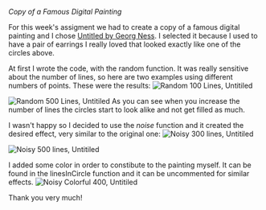 *Copy of a Famous Digital Painting*

For this week's assigment we had to create a copy of a famous digital painting and 
I chose [Untitled by Georg Ness](http://recodeproject.com/artwork/v1n2untitled18 "Untitled").
I selected it because I used to have a pair of earrings I really loved that looked exactly like one of the circles above. 

At first I wrote the code, with the random function. It was really sensitive about the number of lines,
so here  are two examples using different numbers of points. 
These were the results:
![Random 100 Lines, Untitiled]()

![Random 500 Lines, Untitiled]()
As you can see  when you increase the number of lines the circles start to look alike and not get filled as much. 

I wasn't happy so I decided to use the *noise* function and it created the desired effect, very similar to the original one:
![Noisy 300 lines, Untitiled]()

![Noisy 500 lines, Untitiled]()

I added some color in order to constibute to the painting myself. It can be found in the linesInCircle function and
it can be uncommented for similar effects.
![Noisy Colorful 400, Untitiled]()

Thank you very much!





